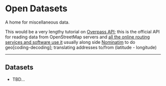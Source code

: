 # Open Datasets
A home for miscellaneous data.

This would be a very lengthy tutorial on [Overpass API](https://wiki.openstreetmap.org/wiki/Overpass_API); this is the official API for reading data from OpenStreetMap servers and [all the online routing services and software use it](https://wiki.openstreetmap.org/wiki/Routing/online_routers) usually along side [Nominatim](https://github.com/osm-search/Nominatim) to do geo\[coding-decoding\]; translating addresses to/from (latitude - longitude)


---
## Datasets
- TBD...

